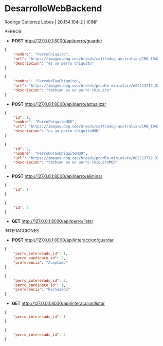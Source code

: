 # DesarrolloWebBackend

Rodrigo Gutiérrez Lobos | 20.154.104-2 | ICINF

PERROS

-   **POST** http://127.0.0.1:8000/api/perro/guardar

```json
{
    "nombre": "PerroChiquito",
    "url": "https://images.dog.ceo/breeds/cattledog-australian/IMG_1042.jpg",
    "descripcion": "es un perro chiquito"
}
```

```json
{
    "nombre": "PerroNoTanChiquito",
    "url": "https://images.dog.ceo/breeds/poodle-miniature/n02113712_3203.jpg",
    "descripcion": "tambien es un perro chiquito"
}
```

-   **POST** http://127.0.0.1:8000/api/perro/actualizar

```json
{
    "id": 1,
    "nombre": "PerroChiquitoMOD",
    "url": "https://images.dog.ceo/breeds/cattledog-australian/IMG_1042.jpg",
    "descripcion": "es un perro chiquitoMOD"
}
```

```json
{
    "id": 2,
    "nombre": "PerroNoTanChiquitoMOD",
    "url": "https://images.dog.ceo/breeds/poodle-miniature/n02113712_3203.jpg",
    "descripcion": "tambien es un perro chiquitoMOD"
}
```

-   **POST** http://127.0.0.1:8000/api/perro/eliminar

```json
{
    "id": 1
}
```

```json
{
    "id": 2
}
```

-   **GET** http://127.0.0.1:8000/api/perro/listar

INTERACCIONES

-   **POST** http://127.0.0.1:8000/api/interaccion/guardar

```json
{
    "perro_interesado_id": 1,
    "perro_candidato_id": 2,
    "preferencia": "Aceptado"
}
```

```json
{
    "perro_interesado_id": 2,
    "perro_candidato_id": 1,
    "preferencia": "Rechazado"
}
```

-   **GET** http://127.0.0.1:8000/api/interaccion/listar

```json
{
    "perro_interesado_id": 1
}
```

```json
{
    "perro_interesado_id": 2
}
```

